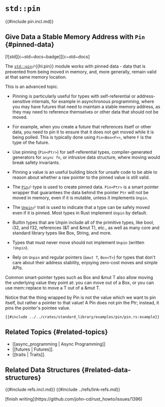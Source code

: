 # `std::pin`

{{#include pin.incl.md}}

## Give Data a Stable Memory Address with `Pin` {#pinned-data}

[![std][c~std~docs~badge]][c~std~docs]

The [`std::pin`](https://doc.rust-lang.org/std/pin/index.html)⮳{{hi:pin}} module works with pinned data - data that is prevented from being moved in memory, and, more generally, remain valid at that same memory location.

This is an advanced topic.

- Pinning is particularly useful for types with self-referential or address-sensitive internals, for example in asynchronous programming, where you may have futures that need to maintain a stable memory address, as they may need to reference themselves or other data that should not be moved.
- For example, when you create a future that references itself or other data, you need to pin it to ensure that it does not get moved while it is being polled. This is typically done using `Pin<Box<F>>`, where `F` is the type of the future.
- Use pinning (`Pin<Ptr>`) for self-referential types, compiler-generated generators for `async fn`, or intrusive data structure, where moving would break safety invariants.
- Pinning a value is an useful building block for unsafe code to be able to reason about whether a raw pointer to the pinned value is still valid.

- The [`Pin`](https://doc.rust-lang.org/std/pin/struct.Pin.html)⮳ type is used to create pinned data. `Pin<Ptr>` is a smart pointer wrapper that guarantees the data behind the pointer `Ptr` will not be moved in memory, even if it is mutable, unless it implements `Unpin`.
- The [`Unpin`](https://doc.rust-lang.org/std/pin/trait.Unpin.html)⮳ trait is used to indicate that a type can be safely moved even if it is pinned. Most types in Rust implement `Unpin` by default.
- Builtin types that are Unpin include all of the primitive types, like bool, i32, and f32, references (&T and &mut T), etc., as well as many core and standard library types like Box<T>, String, and more.
- Types that must never move should not implement `Unpin` (written `!Unpin`).
- Rely on `Unpin` and regular pointers (`&mut T`, `Box<T>`) for types that don't care about their address stability, enjoying zero-cost moves and simple APIs.

Common smart-pointer types such as Box<T> and &mut T also allow moving the underlying value they point at: you can move out of a Box<T>, or you can use mem::replace to move a T out of a &mut T.

Notice that the thing wrapped by Pin is not the value which we want to pin itself, but rather a pointer to that value! A Pin<Ptr> does not pin the Ptr; instead, it pins the pointer's pointee value.

```rust,editable
{{#include ../../crates/standard_library/examples/pin/pin.rs:example}}
```

## Related Topics {#related-topics}

- [[async_programming | Async Programming]]
- [[futures | Futures]].
- [[traits | Traits]].

## Related Data Structures {#related-data-structures}

{{#include refs.incl.md}}
{{#include ../refs/link-refs.md}}

<div class="hidden">
[finish writing](https://github.com/john-cd/rust_howto/issues/1396)
</div>
